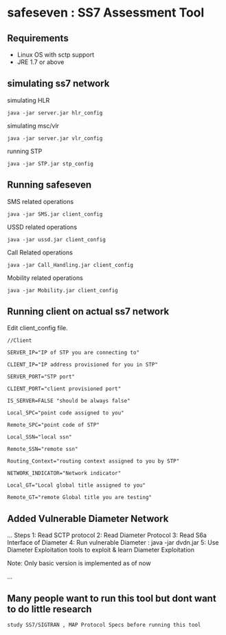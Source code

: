 # safeseven : SS7 Assessment Tool


## Requirements

* Linux OS with sctp support
* JRE 1.7 or above


## simulating ss7 network 

simulating HLR
	
	java -jar server.jar hlr_config
	
simulating msc/vlr
	
	java -jar server.jar vlr_config
	
running STP 
	
	java -jar STP.jar stp_config
	


## Running safeseven

SMS related operations
	
	java -jar SMS.jar client_config
	
USSD related operations
	
	java -jar ussd.jar client_config
	
Call Related operations
	
	java -jar Call_Handling.jar client_config
	
Mobility related operations
	
	java -jar Mobility.jar client_config
	

## Running client on actual ss7 network

Edit client_config file.

```
//Client 

SERVER_IP="IP of STP you are connecting to"

CLIENT_IP="IP address provisioned for you in STP"

SERVER_PORT="STP port"

CLIENT_PORT="client provisioned port"

IS_SERVER=FALSE "should be always false"

Local_SPC="point code assigned to you"

Remote_SPC="point code of STP"

Local_SSN="local ssn"

Remote_SSN="remote ssn"

Routing_Context="routing context assigned to you by STP"

NETWORK_INDICATOR="Network indicator"

Local_GT="Local global title assigned to you"

Remote_GT="remote Global title you are testing"

```	
## Added Vulnerable Diameter Network
...
Steps 
1: Read SCTP protocol
2: Read Diameter Protocol
3: Read S6a Interface of Diameter
4: Run vulnerable Diameter : java -jar dvdn.jar
5: Use Diameter Exploitation tools to exploit & learn Diameter Exploitation

Note: Only basic version is implemented as of now 


...


## Many people want to run this tool but dont want to do little research 

```	
study SS7/SIGTRAN , MAP Protocol Specs before running this tool

```	
